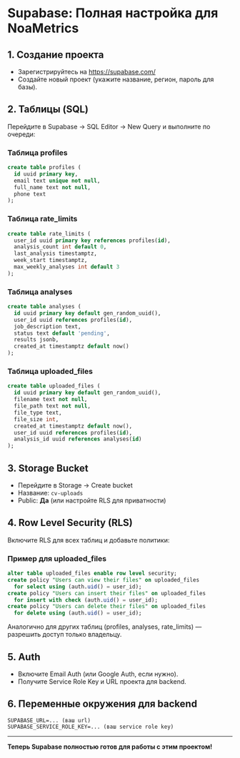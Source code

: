# Supabase: Полная настройка для NoaMetrics

## 1. Создание проекта
- Зарегистрируйтесь на https://supabase.com/
- Создайте новый проект (укажите название, регион, пароль для базы).

## 2. Таблицы (SQL)
Перейдите в Supabase → SQL Editor → New Query и выполните по очереди:

### Таблица profiles
```sql
create table profiles (
  id uuid primary key,
  email text unique not null,
  full_name text not null,
  phone text
);
```

### Таблица rate_limits
```sql
create table rate_limits (
  user_id uuid primary key references profiles(id),
  analysis_count int default 0,
  last_analysis timestamptz,
  week_start timestamptz,
  max_weekly_analyses int default 3
);
```

### Таблица analyses
```sql
create table analyses (
  id uuid primary key default gen_random_uuid(),
  user_id uuid references profiles(id),
  job_description text,
  status text default 'pending',
  results jsonb,
  created_at timestamptz default now()
);
```

### Таблица uploaded_files
```sql
create table uploaded_files (
  id uuid primary key default gen_random_uuid(),
  filename text not null,
  file_path text not null,
  file_type text,
  file_size int,
  created_at timestamptz default now(),
  user_id uuid references profiles(id),
  analysis_id uuid references analyses(id)
);
```

## 3. Storage Bucket
- Перейдите в Storage → Create bucket
- Название: `cv-uploads`
- Public: **Да** (или настройте RLS для приватности)

## 4. Row Level Security (RLS)
Включите RLS для всех таблиц и добавьте политики:

### Пример для uploaded_files
```sql
alter table uploaded_files enable row level security;
create policy "Users can view their files" on uploaded_files
  for select using (auth.uid() = user_id);
create policy "Users can insert their files" on uploaded_files
  for insert with check (auth.uid() = user_id);
create policy "Users can delete their files" on uploaded_files
  for delete using (auth.uid() = user_id);
```

Аналогично для других таблиц (profiles, analyses, rate_limits) — разрешить доступ только владельцу.

## 5. Auth
- Включите Email Auth (или Google Auth, если нужно).
- Получите Service Role Key и URL проекта для backend.

## 6. Переменные окружения для backend
```
SUPABASE_URL=... (ваш url)
SUPABASE_SERVICE_ROLE_KEY=... (ваш service role key)
```

---

**Теперь Supabase полностью готов для работы с этим проектом!** 